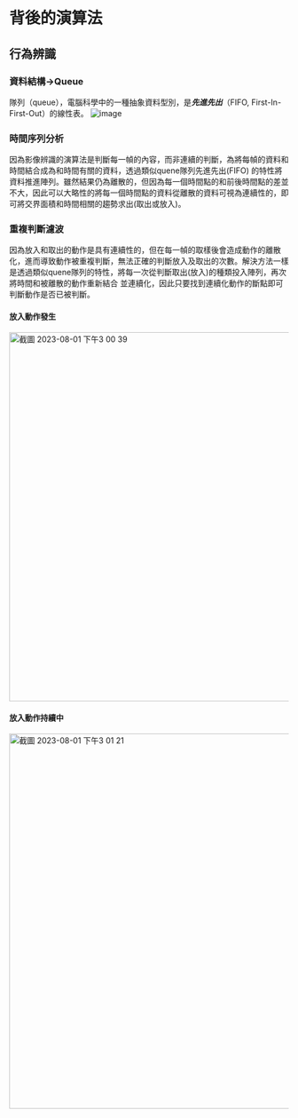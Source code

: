 # 背後的演算法
## 行為辨識
### 資料結構->Queue
隊列（queue），電腦科學中的一種抽象資料型別，是***先進先出***（FIFO, First-In-First-Out）的線性表。
![image](https://github.com/109810022/2023_innovatated_race/assets/100888502/e2d5ba62-fd7f-4501-bf65-f5d20ccac78e)
### 時間序列分析
因為影像辨識的演算法是判斷每一幀的內容，而非連續的判斷，為將每幀的資料和時間結合成為和時間有關的資料，透過類似quene隊列先進先出(FIFO) 的特性將資料推進陣列。雖然結果仍為離散的，但因為每一個時間點的和前後時間點的差並不大，因此可以大略性的將每一個時間點的資料從離散的資料可視為連續性的，即可將交界面積和時間相關的趨勢求出(取出或放入)。
### 重複判斷濾波
因為放入和取出的動作是具有連續性的，但在每一幀的取樣後會造成動作的離散化，進而導致動作被重複判斷，無法正確的判斷放入及取出的次數。解決方法一樣是透過類似quene隊列的特性，將每一次從判斷取出(放入)的種類投入陣列，再次將時間和被離散的動作重新結合 並連續化，因此只要找到連續化動作的斷點即可判斷動作是否已被判斷。
#### 放入動作發生
<img width="665" alt="截圖 2023-08-01 下午3 00 39" src="https://github.com/109810022/2023_innovatated_race/assets/100888502/b5221f6d-e30a-4d74-9da0-8d71d39870e3">  

#### 放入動作持續中
<img width="676" alt="截圖 2023-08-01 下午3 01 21" src="https://github.com/109810022/2023_innovatated_race/assets/100888502/a28a0eed-039b-4906-b1e1-539f892e7007">
